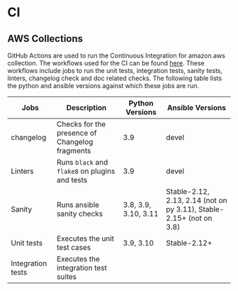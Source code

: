 # CI

## AWS Collections

GitHub Actions are used to run the Continuous Integration for amazon.aws collection. The workflows used for the CI can be found [here](https://github.com/ansible-collections/amazon.aws/tree/stable-10/.github/workflows). These workflows include jobs to run the unit tests, integration tests, sanity tests, linters, changelog check and doc related checks. The following table lists the python and ansible versions against which these jobs are run.

| Jobs | Description | Python Versions | Ansible Versions |
| ------ |-------| ------ | -----------|
| changelog |Checks for the presence of Changelog fragments | 3.9 | devel |
| Linters | Runs `black` and `flake8` on plugins and tests | 3.9 | devel |
| Sanity | Runs ansible sanity checks | 3.8, 3.9, 3.10, 3.11 | Stable-2.12, 2.13, 2.14 (not on py 3.11), Stable-2.15+ (not on 3.8) |
| Unit tests | Executes the unit test cases | 3.9, 3.10 | Stable-2.12+ |
| Integration tests | Executes the integration test suites| <TBA> | <TBA> |
